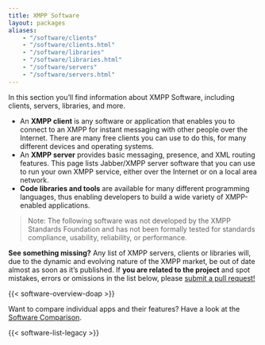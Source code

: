 ```yaml
---
title: XMPP Software
layout: packages
aliases:
    - "/software/clients"
    - "/software/clients.html"
    - "/software/libraries"
    - "/software/libraries.html"
    - "/software/servers"
    - "/software/servers.html"
---
```


In this section you’ll find information about XMPP Software, including clients, servers, libraries, and more.

- An **XMPP client** is any software or application that enables you to connect to an XMPP for instant messaging with other people over the Internet. There are many free clients you can use to do this, for many different devices and operating systems.
- An **XMPP server** provides basic messaging, presence, and XML routing features. This page lists Jabber/XMPP server software that you can use to run your own XMPP service, either over the Internet or on a local area network.
- **Code libraries and tools** are available for many different programming languages, thus enabling developers to build a wide variety of XMPP-enabled applications.

> Note: The following software was not developed by the XMPP Standards Foundation and has not been formally tested for standards compliance, usability, reliability, or performance.

**See something missing?** Any list of XMPP servers, clients or libraries will, due to the dynamic and evolving nature of the XMPP market, be out of date almost as soon as it’s published. If **you are related to the project** and spot mistakes, errors or omissions in the list below, please [submit a pull request!]( https://github.com/xsf/xmpp.org/blob/master/tools/README.md)

{{< software-overview-doap >}}

Want to compare individual apps and their features? Have a look at the [Software Comparison](/software/software-comparison).

{{< software-list-legacy >}}
